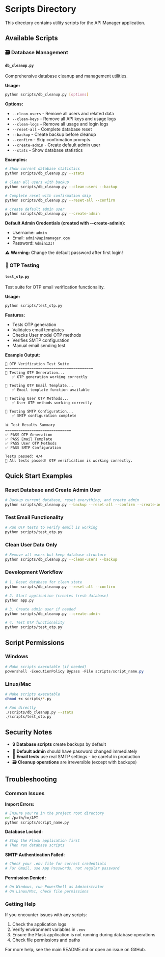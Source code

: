 # Scripts Directory

This directory contains utility scripts for the API Manager application.

## Available Scripts

### 🗃️ Database Management

#### `db_cleanup.py`
Comprehensive database cleanup and management utilities.

**Usage:**
```bash
python scripts/db_cleanup.py [options]
```

**Options:**
- `--clean-users` - Remove all users and related data
- `--clean-keys` - Remove all API keys and usage logs
- `--clean-logs` - Remove all usage and login logs
- `--reset-all` - Complete database reset
- `--backup` - Create backup before cleanup
- `--confirm` - Skip confirmation prompts
- `--create-admin` - Create default admin user
- `--stats` - Show database statistics

**Examples:**
```bash
# Show current database statistics
python scripts/db_cleanup.py --stats

# Clean all users with backup
python scripts/db_cleanup.py --clean-users --backup

# Complete reset with confirmation skip
python scripts/db_cleanup.py --reset-all --confirm

# Create default admin user
python scripts/db_cleanup.py --create-admin
```

**Default Admin Credentials (created with --create-admin):**
- Username: `admin`
- Email: `admin@apimanager.com`
- Password: `Admin123!`

⚠️ **Warning:** Change the default password after first login!

### 📧 OTP Testing

#### `test_otp.py`
Test suite for OTP email verification functionality.

**Usage:**
```bash
python scripts/test_otp.py
```

**Features:**
- Tests OTP generation
- Validates email templates
- Checks User model OTP methods
- Verifies SMTP configuration
- Manual email sending test

**Example Output:**
```
🧪 OTP Verification Test Suite
========================================
🔧 Testing OTP Generation...
   ✅ OTP generation working correctly

📧 Testing OTP Email Template...
   ✅ Email template function available

👤 Testing User OTP Methods...
   ✅ User OTP methods working correctly

📮 Testing SMTP Configuration...
   ✅ SMTP configuration complete

📊 Test Results Summary
==============================
✅ PASS OTP Generation
✅ PASS Email Template
✅ PASS User OTP Methods
✅ PASS SMTP Configuration

Tests passed: 4/4
🎉 All tests passed! OTP verification is working correctly.
```

## Quick Start Examples

### Reset Database and Create Admin User
```bash
# Backup current database, reset everything, and create admin
python scripts/db_cleanup.py --backup --reset-all --confirm --create-admin
```

### Test Email Functionality
```bash
# Run OTP tests to verify email is working
python scripts/test_otp.py
```

### Clean User Data Only
```bash
# Remove all users but keep database structure
python scripts/db_cleanup.py --clean-users --backup
```

### Development Workflow
```bash
# 1. Reset database for clean state
python scripts/db_cleanup.py --reset-all --confirm

# 2. Start application (creates fresh database)
python app.py

# 3. Create admin user if needed
python scripts/db_cleanup.py --create-admin

# 4. Test OTP functionality
python scripts/test_otp.py
```

## Script Permissions

### Windows
```powershell
# Make scripts executable (if needed)
powershell -ExecutionPolicy Bypass -File scripts/script_name.py
```

### Linux/Mac
```bash
# Make scripts executable
chmod +x scripts/*.py

# Run directly
./scripts/db_cleanup.py --stats
./scripts/test_otp.py
```

## Security Notes

- 🔒 **Database scripts** create backups by default
- 🔑 **Default admin** should have password changed immediately
- 📧 **Email tests** use real SMTP settings - be careful in production
- 🗃️ **Cleanup operations** are irreversible (except with backups)

## Troubleshooting

### Common Issues

**Import Errors:**
```bash
# Ensure you're in the project root directory
cd /path/to/API
python scripts/script_name.py
```

**Database Locked:**
```bash
# Stop the Flask application first
# Then run database scripts
```

**SMTP Authentication Failed:**
```bash
# Check your .env file for correct credentials
# For Gmail, use App Passwords, not regular password
```

**Permission Denied:**
```bash
# On Windows, run PowerShell as Administrator
# On Linux/Mac, check file permissions
```

### Getting Help

If you encounter issues with any scripts:

1. Check the application logs
2. Verify environment variables in `.env`
3. Ensure the Flask application is not running during database operations
4. Check file permissions and paths

For more help, see the main README.md or open an issue on GitHub.